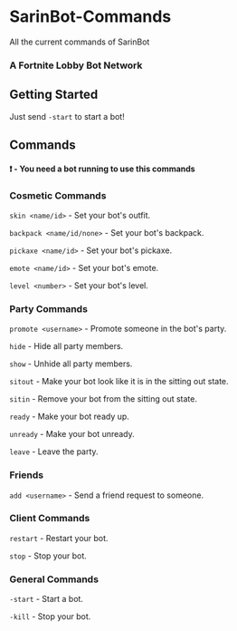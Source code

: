 # SarinBot-Commands
All the current commands of SarinBot

### A Fortnite Lobby Bot Network

## Getting Started
Just send `-start` to start a bot!

## Commands

#### ❗ - You need a bot running to use this commands

### Cosmetic Commands

`skin <name/id>` - Set your bot's outfit.   

`backpack <name/id/none>` - Set your bot's backpack.   

`pickaxe <name/id>` - Set your bot's pickaxe.  

`emote <name/id>` - Set your bot's emote. 

`level <number>` - Set your bot's level.   

### Party Commands

`promote <username>` - Promote someone in the bot's party.   

`hide` - Hide all party members.  

`show` - Unhide all party members.  

`sitout` - Make your bot look like it is in the sitting out state.  

`sitin` - Remove your bot from the sitting out state.  

`ready` - Make your bot ready up. 

`unready` - Make your bot unready.  

`leave` - Leave the party.  

### Friends
`add <username>` - Send a friend request to someone.   

### Client Commands
`restart` - Restart your bot.  

`stop` - Stop your bot. 

### General Commands

`-start` - Start a bot.  

`-kill` - Stop your bot. 
